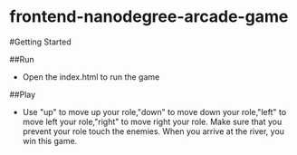 frontend-nanodegree-arcade-game
===============================

#Getting Started

##Run
- Open the index.html to run the game

##Play
- Use "up" to move up your role,"down" to move down your role,"left" to move left your role,"right" to move right your role. Make sure that you prevent your role touch the enemies. When you arrive at the river, you win this game.
